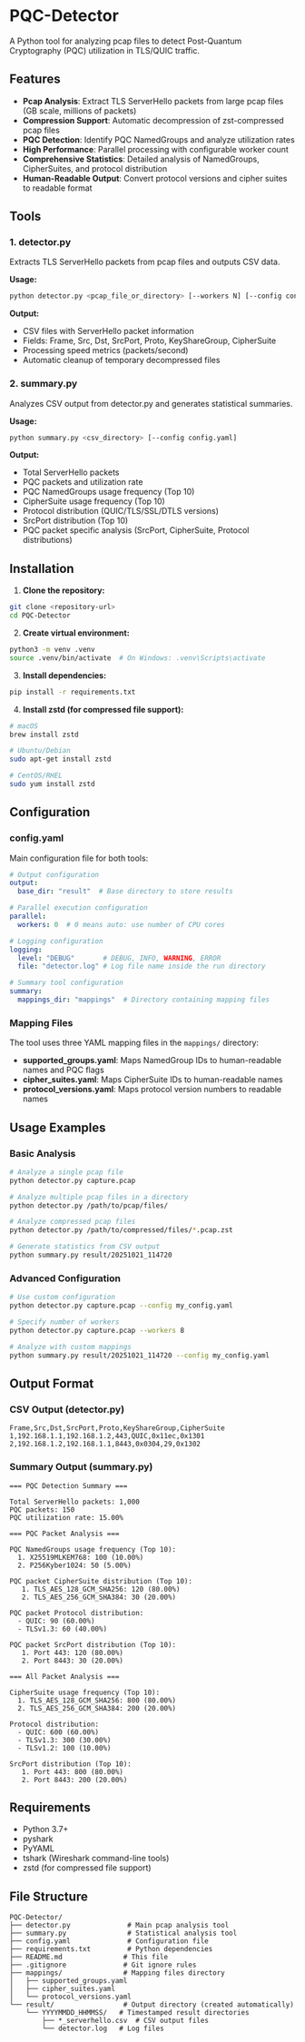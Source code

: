 # PQC-Detector

A Python tool for analyzing pcap files to detect Post-Quantum Cryptography (PQC) utilization in TLS/QUIC traffic.

## Features

- **Pcap Analysis**: Extract TLS ServerHello packets from large pcap files (GB scale, millions of packets)
- **Compression Support**: Automatic decompression of zst-compressed pcap files
- **PQC Detection**: Identify PQC NamedGroups and analyze utilization rates
- **High Performance**: Parallel processing with configurable worker count
- **Comprehensive Statistics**: Detailed analysis of NamedGroups, CipherSuites, and protocol distribution
- **Human-Readable Output**: Convert protocol versions and cipher suites to readable format

## Tools

### 1. detector.py
Extracts TLS ServerHello packets from pcap files and outputs CSV data.

**Usage:**
```bash
python detector.py <pcap_file_or_directory> [--workers N] [--config config.yaml]
```

**Output:**
- CSV files with ServerHello packet information
- Fields: Frame, Src, Dst, SrcPort, Proto, KeyShareGroup, CipherSuite
- Processing speed metrics (packets/second)
- Automatic cleanup of temporary decompressed files

### 2. summary.py
Analyzes CSV output from detector.py and generates statistical summaries.

**Usage:**
```bash
python summary.py <csv_directory> [--config config.yaml]
```

**Output:**
- Total ServerHello packets
- PQC packets and utilization rate
- PQC NamedGroups usage frequency (Top 10)
- CipherSuite usage frequency (Top 10)
- Protocol distribution (QUIC/TLS/SSL/DTLS versions)
- SrcPort distribution (Top 10)
- PQC packet specific analysis (SrcPort, CipherSuite, Protocol distributions)

## Installation

1. **Clone the repository:**
```bash
git clone <repository-url>
cd PQC-Detector
```

2. **Create virtual environment:**
```bash
python3 -m venv .venv
source .venv/bin/activate  # On Windows: .venv\Scripts\activate
```

3. **Install dependencies:**
```bash
pip install -r requirements.txt
```

4. **Install zstd (for compressed file support):**
```bash
# macOS
brew install zstd

# Ubuntu/Debian
sudo apt-get install zstd

# CentOS/RHEL
sudo yum install zstd
```

## Configuration

### config.yaml
Main configuration file for both tools:

```yaml
# Output configuration
output:
  base_dir: "result"  # Base directory to store results

# Parallel execution configuration
parallel:
  workers: 0  # 0 means auto: use number of CPU cores

# Logging configuration
logging:
  level: "DEBUG"       # DEBUG, INFO, WARNING, ERROR
  file: "detector.log" # Log file name inside the run directory

# Summary tool configuration
summary:
  mappings_dir: "mappings"  # Directory containing mapping files
```

### Mapping Files

The tool uses three YAML mapping files in the `mappings/` directory:

- **supported_groups.yaml**: Maps NamedGroup IDs to human-readable names and PQC flags
- **cipher_suites.yaml**: Maps CipherSuite IDs to human-readable names
- **protocol_versions.yaml**: Maps protocol version numbers to readable names

## Usage Examples

### Basic Analysis
```bash
# Analyze a single pcap file
python detector.py capture.pcap

# Analyze multiple pcap files in a directory
python detector.py /path/to/pcap/files/

# Analyze compressed pcap files
python detector.py /path/to/compressed/files/*.pcap.zst

# Generate statistics from CSV output
python summary.py result/20251021_114720
```

### Advanced Configuration
```bash
# Use custom configuration
python detector.py capture.pcap --config my_config.yaml

# Specify number of workers
python detector.py capture.pcap --workers 8

# Analyze with custom mappings
python summary.py result/20251021_114720 --config my_config.yaml
```

## Output Format

### CSV Output (detector.py)
```csv
Frame,Src,Dst,SrcPort,Proto,KeyShareGroup,CipherSuite
1,192.168.1.1,192.168.1.2,443,QUIC,0x11ec,0x1301
2,192.168.1.2,192.168.1.1,8443,0x0304,29,0x1302
```

### Summary Output (summary.py)
```
=== PQC Detection Summary ===

Total ServerHello packets: 1,000
PQC packets: 150
PQC utilization rate: 15.00%

=== PQC Packet Analysis ===

PQC NamedGroups usage frequency (Top 10):
  1. X25519MLKEM768: 100 (10.00%)
  2. P256Kyber1024: 50 (5.00%)

PQC packet CipherSuite distribution (Top 10):
   1. TLS_AES_128_GCM_SHA256: 120 (80.00%)
   2. TLS_AES_256_GCM_SHA384: 30 (20.00%)

PQC packet Protocol distribution:
  - QUIC: 90 (60.00%)
  - TLSv1.3: 60 (40.00%)

PQC packet SrcPort distribution (Top 10):
   1. Port 443: 120 (80.00%)
   2. Port 8443: 30 (20.00%)

=== All Packet Analysis ===

CipherSuite usage frequency (Top 10):
  1. TLS_AES_128_GCM_SHA256: 800 (80.00%)
  2. TLS_AES_256_GCM_SHA384: 200 (20.00%)

Protocol distribution:
  - QUIC: 600 (60.00%)
  - TLSv1.3: 300 (30.00%)
  - TLSv1.2: 100 (10.00%)

SrcPort distribution (Top 10):
   1. Port 443: 800 (80.00%)
   2. Port 8443: 200 (20.00%)
```

## Requirements

- Python 3.7+
- pyshark
- PyYAML
- tshark (Wireshark command-line tools)
- zstd (for compressed file support)

## File Structure

```
PQC-Detector/
├── detector.py              # Main pcap analysis tool
├── summary.py               # Statistical analysis tool
├── config.yaml              # Configuration file
├── requirements.txt         # Python dependencies
├── README.md               # This file
├── .gitignore              # Git ignore rules
├── mappings/               # Mapping files directory
│   ├── supported_groups.yaml
│   ├── cipher_suites.yaml
│   └── protocol_versions.yaml
└── result/                 # Output directory (created automatically)
    └── YYYYMMDD_HHMMSS/   # Timestamped result directories
        ├── *_serverhello.csv  # CSV output files
        └── detector.log   # Log files
```
